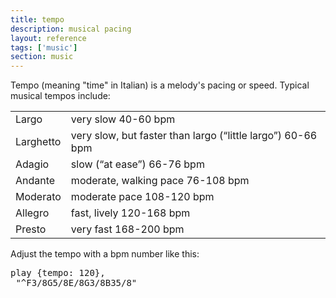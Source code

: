 ```yaml
---
title: tempo
description: musical pacing
layout: reference
tags: ['music']
section: music
---
```


Tempo (meaning "time" in Italian) is a melody's pacing or speed.
Typical musical tempos include:

<table class="table table-bordered table-condensed">
<tr><td>Largo</td><td>very slow 40-60 bpm</td></tr>
<tr><td>Larghetto</td><td>very slow, but faster than largo (“little largo”) 60-66 bpm</td></tr>
<tr><td>Adagio</td><td>slow (“at ease”) 66-76 bpm</td></tr>
<tr><td>Andante</td><td>moderate, walking pace 76-108 bpm</td></tr>
<tr><td>Moderato</td><td>moderate pace 108-120 bpm</td></tr>
<tr><td>Allegro</td><td>fast, lively 120-168 bpm</td></tr>
<tr><td>Presto</td><td>very fast 168-200 bpm</td></tr>
</table>

Adjust the tempo with a bpm number like this:

<pre class="jumbo">
play <span data-dfnup="settings in curly braces">{tempo: 120}</span>,
 <span data-dfn="song after the comma">"^F3/8G5/8E/8G3/8B35/8"</span>
</pre>


